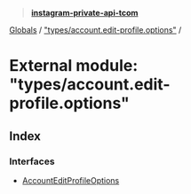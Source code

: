 > **[instagram-private-api-tcom](../README.md)**

[Globals](../README.md) / ["types/account.edit-profile.options"](_types_account_edit_profile_options_.md) /

# External module: "types/account.edit-profile.options"

## Index

### Interfaces

* [AccountEditProfileOptions](../interfaces/_types_account_edit_profile_options_.accounteditprofileoptions.md)